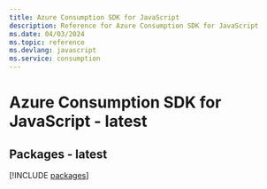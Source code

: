 ```yaml
---
title: Azure Consumption SDK for JavaScript
description: Reference for Azure Consumption SDK for JavaScript
ms.date: 04/03/2024
ms.topic: reference
ms.devlang: javascript
ms.service: consumption
---
```

# Azure Consumption SDK for JavaScript - latest
## Packages - latest
[!INCLUDE [packages](consumption-index.md)]